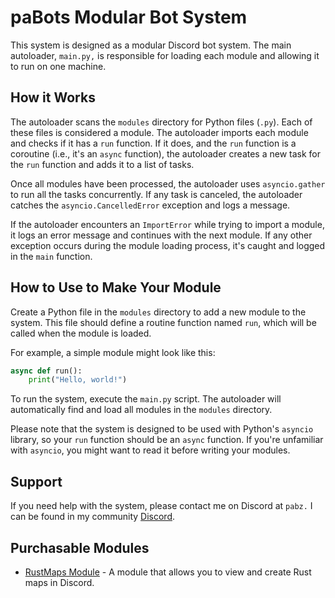 # paBots Modular Bot System

This system is designed as a modular Discord bot system. The main autoloader, `main.py,` is responsible for loading each module and allowing it to run on one machine.

## How it Works

The autoloader scans the `modules` directory for Python files (`.py`). Each of these files is considered a module. The autoloader imports each module and checks if it has a `run` function. If it does, and the `run` function is a coroutine (i.e., it's an `async` function), the autoloader creates a new task for the `run` function and adds it to a list of tasks.

Once all modules have been processed, the autoloader uses `asyncio.gather` to run all the tasks concurrently. If any task is canceled, the autoloader catches the `asyncio.CancelledError` exception and logs a message.

If the autoloader encounters an `ImportError` while trying to import a module, it logs an error message and continues with the next module. If any other exception occurs during the module loading process, it's caught and logged in the `main` function.

## How to Use to Make Your Module

Create a Python file in the `modules` directory to add a new module to the system. This file should define a routine function named `run`, which will be called when the module is loaded.

For example, a simple module might look like this:
```py
async def run():
    print("Hello, world!")
```

To run the system, execute the `main.py` script. The autoloader will automatically find and load all modules in the `modules` directory.

Please note that the system is designed to be used with Python's `asyncio` library, so your `run` function should be an `async` function. If you're unfamiliar with `asyncio`, you might want to read it before writing your modules.

## Support 
If you need help with the system, please contact me on Discord at `pabz.` I can be found in my community [Discord](https://discord.gg/redberry).

## Purchasable Modules
- [RustMaps Module](https://codefling.com/discord-bots/pabots-rustmaps-module) - A module that allows you to view and create Rust maps in Discord.

